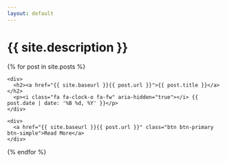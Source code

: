 ```yaml
---
layout: default
---
```


<div class="jumbotron">
  <div class="container">
    <h1>{{ site.description }}</h1>
  </div>
</div>

<div class="container">
  {% for post in site.posts %}
  <div>

    <div>
      <h2><a href="{{ site.baseurl }}{{ post.url }}">{{ post.title }}</a></h2>
      <p><i class="fa fa-clock-o fa-fw" aria-hidden="true"></i> {{ post.date | date: '%B %d, %Y' }}</p>
    </div>

    <div>
      <a href="{{ site.baseurl }}{{ post.url }}" class="btn btn-primary btn-simple">Read More</a>
    </div>

  </div>
  {% endfor %}
</div>
